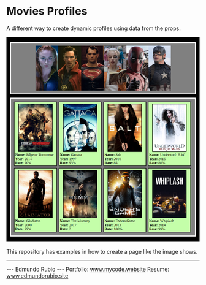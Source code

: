 # Movies Profiles
A different way to create dynamic profiles using data from the props.

![Missing Pic](https://github.com/Edxael/Movies-Profile-React.js/blob/master/src/comps/img/Screenshot.png "Description goes here")

This repository has examples in how to create a page like the image shows.

----

   ---  Edmundo Rubio  ---
Portfolio: www.mycode.website
Resume: www.edmundorubio.site
